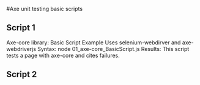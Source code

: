 #Axe unit testing basic scripts

## Script 1

Axe-core library: Basic Script Example
Uses selenium-webdirver and axe-webdriverjs
Syntax: node 01_axe-core_BasicScript.js
Results: This script tests a page with axe-core and cites failures.

## Script 2

